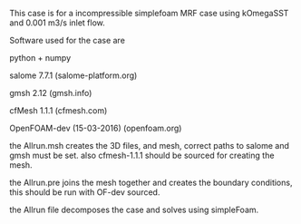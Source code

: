 This case is for a incompressible simplefoam MRF case using kOmegaSST and 0.001 m3/s inlet flow.

Software used for the case are

python + numpy

salome 7.7.1 (salome-platform.org) 

gmsh 2.12 (gmsh.info)

cfMesh 1.1.1 (cfmesh.com)

OpenFOAM-dev (15-03-2016)  (openfoam.org)

the Allrun.msh creates the 3D files, and mesh, correct paths to salome and gmsh must be set.
also cfmesh-1.1.1 should be sourced for creating the mesh.

the Allrun.pre joins the mesh together and creates the boundary conditions, this should be run with OF-dev sourced.

the Allrun file decomposes the case and solves using simpleFoam.

